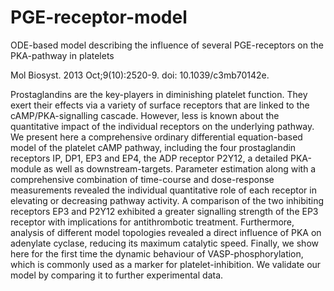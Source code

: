 # PGE-receptor-model
ODE-based model describing the influence of several PGE-receptors on the PKA-pathway in platelets

Mol Biosyst. 2013 Oct;9(10):2520-9. doi: 10.1039/c3mb70142e.

Prostaglandins are the key-players in diminishing platelet function. They exert their effects via a variety of surface receptors that are linked to the cAMP/PKA-signalling cascade. However, less is known about the quantitative impact of the individual receptors on the underlying pathway. We present here a comprehensive ordinary differential equation-based model of the platelet cAMP pathway, including the four prostaglandin receptors IP, DP1, EP3 and EP4, the ADP receptor P2Y12, a detailed PKA-module as well as downstream-targets. Parameter estimation along with a comprehensive combination of time-course and dose-response measurements revealed the individual quantitative role of each receptor in elevating or decreasing pathway activity. A comparison of the two inhibiting receptors EP3 and P2Y12 exhibited a greater signalling strength of the EP3 receptor with implications for antithrombotic treatment. Furthermore, analysis of different model topologies revealed a direct influence of PKA on adenylate cyclase, reducing its maximum catalytic speed. Finally, we show here for the first time the dynamic behaviour of VASP-phosphorylation, which is commonly used as a marker for platelet-inhibition. We validate our model by comparing it to further experimental data.
